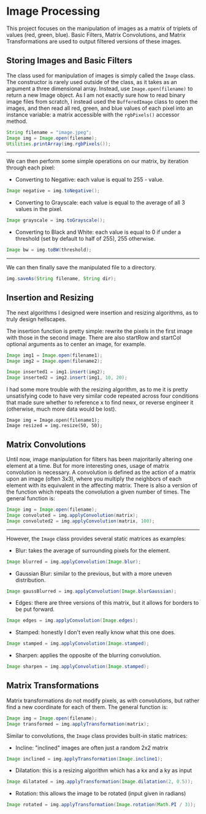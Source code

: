 # Image Processing
This project focuses on the manipulation of images as a matrix of triplets of values (red, green, blue). Basic Filters, Matrix Convolutions, and Matrix Transformations are used to output filtered versions of these images.

## Storing Images and Basic Filters

The class used for manipulation of images is simply called the `Image` class. The constructor is rarely used outside of the class, as it takes as an argument a three dimensional array. Instead, use `Image.open(filename)` to return a new Image object. As I am not exactly sure how to read binary image files from scratch, I instead used the `BufferedImage` class to open the images, and then read all red, green, and blue values of each pixel into an instance variable: a matrix accessible with the `rgbPixels()` accessor method.

```java
String filename = "image.jpeg";
Image img = Image.open(filename);
Utilities.printArray(img.rgbPixels());
```
---

We can then perform some simple operations on our matrix, by iteration through each pixel:
- Converting to Negative: each value is equal to 255 - value.
```java
Image negative = img.toNegative();
```
- Converting to Grayscale: each value is equal to the average of all 3 values in the pixel.
```java
Image grayscale = img.toGrayscale();
```
- Converting to Black and White: each value is equal to 0 if under a threshold (set by default to half of 255), 255 otherwise.
```java
Image bw = img.toBW(threshold);
```
---

We can then finally save the manipulated file to a directory.
```java
img.saveAs(String filename, String dir);
```

## Insertion and Resizing

The next algorithms I designed were insertion and resizing algorithms, as to truly design hellscapes.

The insertion function is pretty simple: rewrite the pixels in the first image with those in the second image. There are also startRow and startCol optional arguments as to center an image, for example.
```java
Image img1 = Image.open(filename1);
Image img2 = Image.open(filename2);

Image inserted1 = img1.insert(img2);
Image inserted2 = img2.insert(img1, 10, 20);
```
I had some more trouble with the resizing algorithm, as to me it is pretty unsatisfying code to have very similar code repeated across four conditions that made sure whether to reference x to find newx, or reverse engineer it (otherwise, much more data would be lost).
```
Image img = Image.open(filename1);
Image resized = img.resize(50, 50);
```

## Matrix Convolutions
Until now, image manipulation for filters has been majoritarily altering one element at a time. But for more interesting ones, usage of matrix convolution is necessary. A convolution is defined as the action of a matrix upon an image (often 3x3), where you multiply the neighbors of each element with its equivalent in the affecting matrix. There is also a version of the function which repeats the convolution a given number of times. The general function is:
```java
Image img = Image.open(filename);
Image convoluted = img.applyConvolution(matrix);
Image convoluted2 = img.applyConvolution(matrix, 100);
```
---

However, the `Image` class provides several static matrices as examples:
- Blur: takes the average of surrounding pixels for the element.
```java
Image blurred = img.applyConvolution(Image.blur);
```
- Gaussian Blur: similar to the previous, but with a more uneven distribution.
```java
Image gaussBlurred = img.applyConvolution(Image.blurGaussian);
```
- Edges: there are three versions of this matrix, but it allows for borders to be put forward.
```java
Image edges = img.applyConvolution(Image.edges);
```
- Stamped: honestly I don't even really know what this one does.
```java
Image stamped = img.applyConvolution(Image.stamped);
```
- Sharpen: applies the opposite of the blurring convolution.
```java
Image sharpen = img.applyConvolution(Image.stamped);
```

## Matrix Transformations

Matrix transformations do not modify pixels, as with convolutions, but rather find a new coordinate for each of them. The general function is:
```java
Image img = Image.open(filename);
Image transformed = img.applyTransformation(matrix);
```

Similar to convolutions, the `Image` class provides built-in static matrices:
- Incline: "inclined" images are often just a random 2x2 matrix
```java
Image inclined = img.applyTransformation(Image.incline1);
```
- Dilatation: this is a resizing algorithm which has a kx and a ky as input
```java
Image dilatated = img.applyTransformation(Image.dilatation(2, 0.5));
```
- Rotation: this allows the image to be rotated (input given in radians)
```java
Image rotated = img.applyTransformation(Image.rotation(Math.PI / 3));
```